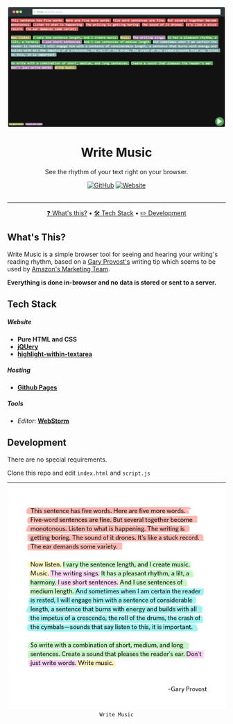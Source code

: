 <div align="center">
	<a href="https://herculino.com/write-music" target="_blank">
    	<img alt="Write Music" title="Write Music" src="./assets/write-music.png" width="500" />
    </a>
</div>

<h1 align="center">Write Music</h1>
<p align="center">See the rhythm of your text right on your browser.</p>

<div align="center">
  <a href="https://github.com/eitchtee/write-music/blob/master/LICENSE" target="_blank"><img alt="GitHub" src="https://img.shields.io/github/license/eitchtee/write-music?style=for-the-badge"></a>
  <a href="https://herculino.com/write-music" target="_blank"><img alt="Website" src="https://img.shields.io/website?style=for-the-badge&url=https%3A%2F%2Fherculino.com/write-music"></a>
</div>

<br/>

---

<p align="center">
    <a href="#whats-this">❓ What's this?</a> •
    <a href="#tech-stack">🛠️ Tech Stack</a> • 
    <a href="#development">✏️ Development</a>
</p>

## What's This?
Write Music is a simple browser tool for seeing and hearing your writing's reading rhythm, based on a [Gary Provost's](https://www.garyprovost.com/) writing tip which seems to be used by [Amazon's Marketing Team](https://medium.com/better-marketing/amazon-accidentally-sent-out-their-email-template-33e6ecbc0875).

**Everything is done in-browser and no data is stored or sent to a server.**

## Tech Stack

##### **Website**

-   **Pure HTML and CSS**
-   **[jQUery](https://jquery.com/)**
-   **[highlight-within-textarea](https://github.com/lonekorean/highlight-within-textarea)**

##### **Hosting**

-   **[Github Pages](https://pages.github.com/)**

##### **Tools**

-   _Editor_:  **[WebStorm](https://www.jetbrains.com/webstorm/)**


## Development

There are no special requirements.

Clone this repo and edit `index.html` and `script.js`

---

<div align="center">
	<img alt="Gary Provost's This Sentence Has 5 Words quote" title="Write Music" src="./assets/gary-tip.png">
</div>

<div align="center"><code align="center">Write Music</code></div>
